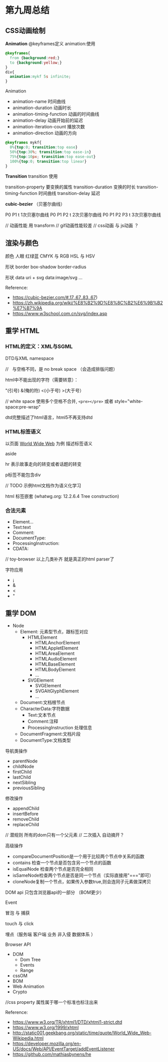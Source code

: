 # 第九周总结

## CSS动画绘制

**Animation**
@keyframes定义
animation:使用
```css
@keyframes{
  from {background:red;}
  to {background:yellow;}
}
div{
  animation:mykf 5s infinite;
}
```

Animation
* animation-name 时间曲线
* animation-duration 动画时长
* animation-timing-function 动画的时间曲线
* animation-delay 动画开始前的延迟
* animation-iteration-count 播放次数
* animation-direction 动画的方向

```css
@keyframes mykf{
  0%{top:0; transition:top ease}
  50%{top:30%; transition:top ease-in}
  75%{top:10px; transition:top ease-out}
  100%{top:0; transition:top linear}
}
```

**Transition**
transition 使用

transition-property 要变换的属性
transition-duration 变换的时长
transition-timing-function 时间曲线
transition-delay 延迟

**cubic-bezier** （贝塞尔曲线）

P0 P1 t 1次贝塞尔曲线
P0 P1 P2 t 2次贝塞尔曲线
P0 P1 P2 P3 t 3次贝塞尔曲线

// 动画性能 用 transform
// gif动画性能较差 
// css动画 与 js动画 ？


## 渲染与颜色

颜色
人眼 红绿蓝
CMYK 与 RGB
HSL 与 HSV

形状
border
box-shadow
border-radius

形状 
data uri + svg
data:image/svg ...



Reference:
* https://cubic-bezier.com/#.17,.67,.83,.67)
* https://zh.wikipedia.org/wiki/%E8%B2%9D%E8%8C%B2%E6%9B%B2%E7%B7%9A
* https://www.w3school.com.cn/svg/index.asp


## 重学 HTML

### HTML的定义：XML与SGML 

DTD与XML namespace

// &nbsp; 与空格不同，是 no break space （会造成排版问题）

html中不能出现的字符（需要转意）：
<!ENTITY quot    "&#34;"> <!--  quotation mark, U+0022 ISOnum -->
<!ENTITY amp     "&#38;#38;"> <!--  ampersand, U+0026 ISOnum -->
<!ENTITY lt      "&#38;#60;"> <!--  less-than sign, U+003C ISOnum -->
<!ENTITY gt      "&#62;"> <!--  greater-than sign, U+003E ISOnum -->

&quot;(引号) &amp;(俺的符) &lt;(小于号) &gt;(大于号）

// white space 使用多个空格不合并, `<pre></pre>` 或者 style="white-space:pre-wrap"

dtd完整描述了html语言，html5不再支持dtd


### HTML标签语义

以页面 [World Wide Web](http://static001.geekbang.org/static/time/quote/World_Wide_Web-Wikipedia.html) 为例 描述标签语义

aside

hr 表示故事走向的转变或者话题的转变

p标签不能包含div


// TODO 示例html文档作为语义化学习


html 标签嵌套 (whatwg.org: 12.2.6.4 Tree construction)


### 合法元素
* Element<tagname>...</tagname>
* Text:text
* Comment:<!--comments-->
* DocumentType:<!Doctype html>
* ProcessingInstruction:<?a 1?>
* CDATA:<![CDATA[]]>

// toy-browser 以上几类补齐 就是真正的html parser了


字符应用
* &#161;
* &amp;
* &lt;
* &quot;

## 重学 DOM

- Node 
  - Element: 元素型节点，跟标签对应
    - HTMLElement
      -  HTMLAnchorElement
      -  HTMLAppletElement
      -  HTMLAreaElement
      -  HTMLAudioElement
      -  HTMLBaseElement
      -  HTMLBodyElement
      -  ...
    - SVGElement
      - SVGElement
      - SVGAltGlyphElement
      - ...
  - Document:文档根节点
  - CharacterData:字符数据
    - Text:文本节点
    - Comment:注释
    - ProcessingInstruction 处理信息
  - DocumentFragment:文档片段
  - DocumentType:文档类型

导航类操作
* parentNode
* childNode
* firstChild
* lastChild
* nextSibling
* previousSibling

修改操作
* appendChild
* insertBefore
* removeChild
* replaceChild


// 潜规则 所有的dom只有一个父元素 
// 二次插入 自动摘开？

高级操作
* compareDocumentPosition是一个用于比较两个节点中关系的函数
* contains 检查一个节点是否包含另一个节点的函数
* isEqualNode 检查两个节点是否完全相同
* isSameNode检查两个节点是否是同一个节点（实际直接用"==="即可）
* cloneNode复制一个节点，如果传入参数true,则会连同子元素做深拷贝
 
DOM api 只包含浏览器api的一部分 （BOM更少）

Event

冒泡 与 捕获

touch 与 click

埋点（服务端 客户端 业务 非入侵 数据体系 ） 


Browser API
  - DOM
    - Dom Tree
    - Events
    - Range
  - cssOM
  - BOM
  - Web Animation
  - Crypto


//css property 属性属于哪一个标准也标注出来


Reference:
* https://www.w3.org/TR/xhtml1/DTD/xhtml1-strict.dtd
* https://www.w3.org/1999/xhtml
* http://static001.geekbang.org/static/time/quote/World_Wide_Web-Wikipedia.html
* https://developer.mozilla.org/en-US/docs/Web/API/EventTarget/addEventListener
* https://github.com/mathiasbynens/he
